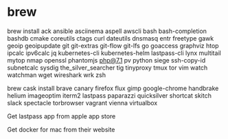 # brew

brew install ack ansible asciinema aspell awscli bash bash-completion bashdb cmake coreutils ctags curl dateutils dnsmasq entr freetype gawk geoip geoipupdate git git-extras git-flow git-lfs go goaccess graphviz htop ipcalc ipv6calc jq kubernetes-cli kubernetes-helm lastpass-cli lynx multitail mytop nmap openssl phantomjs php@7.1 pv python siege ssh-copy-id subnetcalc sysdig the_silver_searcher tig tinyproxy tmux tor vim watch watchman wget wireshark wrk zsh

brew cask install brave canary firefox flux gimp google-chrome handbrake helium imageoptim iterm2 lastpass paparazzi quicksilver shortcat skitch slack spectacle torbrowser vagrant vienna virtualbox

Get lastpass app from apple app store

Get docker for mac from their website
